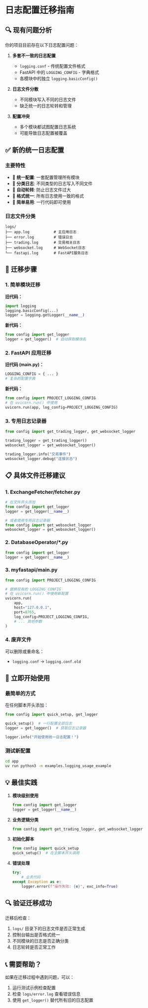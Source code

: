 # 日志配置迁移指南

## 🔍 **现有问题分析**

你的项目目前存在以下日志配置问题：

1. **多套不一致的日志配置**
   - `logging.conf` - 传统配置文件格式
   - FastAPI 中的 `LOGGING_CONFIG` - 字典格式
   - 各模块中的独立 `logging.basicConfig()`

2. **日志文件分散**
   - 不同模块写入不同的日志文件
   - 缺乏统一的日志轮转和管理

3. **配置冲突**
   - 多个模块都试图配置日志系统
   - 可能导致日志配置被覆盖

## ✅ **新的统一日志配置**

### **主要特性**
- 🔧 **统一配置**: 一套配置管理所有模块
- 📁 **分类日志**: 不同类型的日志写入不同文件
- 🔄 **自动轮转**: 防止日志文件过大
- 🎨 **格式统一**: 所有日志使用一致的格式
- 🚀 **简单易用**: 一行代码即可使用

### **日志文件分类**
```
logs/
├── app.log           # 主应用日志
├── error.log         # 错误日志
├── trading.log       # 交易相关日志
├── websocket.log     # WebSocket日志
└── fastapi.log       # FastAPI服务日志
```

## 🔄 **迁移步骤**

### **1. 简单模块迁移**

**旧代码：**
```python
import logging
logging.basicConfig(...)
logger = logging.getLogger(__name__)
```

**新代码：**
```python
from config import get_logger
logger = get_logger()  # 自动获取模块名
```

### **2. FastAPI 应用迁移**

**旧代码 (main.py)：**
```python
LOGGING_CONFIG = { ... }
# 复杂的配置字典
```

**新代码：**
```python
from config import PROJECT_LOGGING_CONFIG
# 在 uvicorn.run() 中使用
uvicorn.run(app, log_config=PROJECT_LOGGING_CONFIG)
```

### **3. 专用日志记录器**

```python
from config import get_trading_logger, get_websocket_logger

trading_logger = get_trading_logger()
websocket_logger = get_websocket_logger()

trading_logger.info("交易事件")
websocket_logger.debug("连接状态")
```

## 📋 **具体文件迁移建议**

### **1. ExchangeFetcher/fetcher.py**
```python
# 在文件开头添加
from config import get_logger
logger = get_logger(__name__)

# 或者使用专用日志记录器
from config import get_websocket_logger
websocket_logger = get_websocket_logger()
```

### **2. DatabaseOperator/*.py**
```python
from config import get_logger
logger = get_logger(__name__)
```

### **3. myfastapi/main.py**
```python
from config import PROJECT_LOGGING_CONFIG

# 替换现有的 LOGGING_CONFIG
# 在 uvicorn.run() 中使用新配置
uvicorn.run(
    app,
    host="127.0.0.1",
    port=8765,
    log_config=PROJECT_LOGGING_CONFIG,
    # ... 其他参数
)
```

### **4. 废弃文件**
可以删除或重命名：
- `logging.conf` → `logging.conf.old`

## 🚀 **立即开始使用**

### **最简单的方式**
在任何脚本开头添加：
```python
from config import quick_setup, get_logger

quick_setup()  # 一行配置全部日志
logger = get_logger()  # 获取日志记录器

logger.info("开始使用统一日志配置！")
```

### **测试新配置**
```bash
cd app
uv run python3 -m examples.logging_usage_example
```

## 💡 **最佳实践**

1. **模块级别使用**
   ```python
   from config import get_logger
   logger = get_logger(__name__)
   ```

2. **业务逻辑分类**
   ```python
   from config import get_trading_logger, get_websocket_logger
   ```

3. **初始化脚本**
   ```python
   from config import quick_setup
   quick_setup()  # 在主脚本开头调用
   ```

4. **错误处理**
   ```python
   try:
       # 业务代码
   except Exception as e:
       logger.error(f"操作失败: {e}", exc_info=True)
   ```

## 🔍 **验证迁移成功**

迁移后检查：
1. `logs/` 目录下的日志文件是否正常生成
2. 控制台输出是否格式统一
3. 不同模块的日志是否正确分类
4. 日志轮转是否正常工作

## 📞 **需要帮助？**

如果在迁移过程中遇到问题，可以：
1. 运行测试示例检查配置
2. 检查 `logs/error.log` 查看错误信息
3. 使用 `get_logger()` 替代所有旧的日志配置